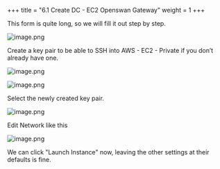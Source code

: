 +++
title = "6.1 Create DC - EC2 Openswan Gateway"
weight = 1
+++


This form is quite long, so we will fill it out step by step.


![image.png](/images/004-iv-setup-vpc-dc-resources/006-6-ec2-dc-ec2-openswan-gateway/20-797874-image.png)


Create a key pair to be able to SSH into AWS - EC2 - Private if you don’t already have one.


![image.png](/images/004-iv-setup-vpc-dc-resources/006-6-ec2-dc-ec2-openswan-gateway/20-316295-image.png)


![image.png](/images/004-iv-setup-vpc-dc-resources/006-6-ec2-dc-ec2-openswan-gateway/20-954985-image.png)


Select the newly created key pair.


![image.png](/images/004-iv-setup-vpc-dc-resources/006-6-ec2-dc-ec2-openswan-gateway/20-160477-image.png)


Edit Network like this


![image.png](/images/004-iv-setup-vpc-dc-resources/006-6-ec2-dc-ec2-openswan-gateway/20-739627-image.png)


We can click "Launch Instance" now, leaving the other settings at their defaults is fine.


